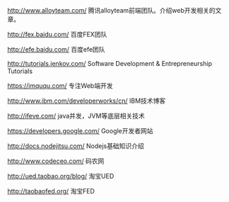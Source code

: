
http://www.alloyteam.com/ 腾讯alloyteam前端团队。介绍web开发相关的文章。

http://fex.baidu.com/ 百度FEX团队

http://efe.baidu.com/ 百度efe团队

http://tutorials.jenkov.com/ Software Development & Entrepreneurship Tutorials

https://imququ.com/ 专注Web端开发

http://www.ibm.com/developerworks/cn/ IBM技术博客

http://ifeve.com/ java并发，JVM等底层相关技术

https://developers.google.com/ Google开发者网站

http://docs.nodejitsu.com/ Nodejs基础知识介绍

http://www.codeceo.com/ 码农网

http://ued.taobao.org/blog/ 淘宝UED

http://taobaofed.org/ 淘宝FED

